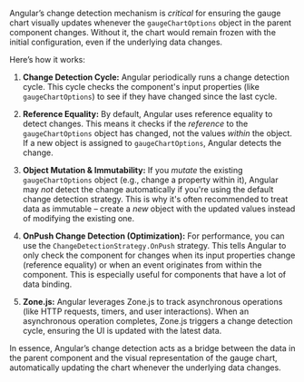 Angular’s change detection mechanism is *critical* for ensuring the gauge chart visually updates whenever the `gaugeChartOptions` object in the parent component changes. Without it, the chart would remain frozen with the initial configuration, even if the underlying data changes.

Here’s how it works:

1.  **Change Detection Cycle:** Angular periodically runs a change detection cycle. This cycle checks the component's input properties (like `gaugeChartOptions`) to see if they have changed since the last cycle.

2.  **Reference Equality:** By default, Angular uses reference equality to detect changes. This means it checks if the *reference* to the `gaugeChartOptions` object has changed, not the values *within* the object.  If a new object is assigned to `gaugeChartOptions`, Angular detects the change.

3.  **Object Mutation & Immutability:** If you *mutate* the existing `gaugeChartOptions` object (e.g., change a property within it), Angular may *not* detect the change automatically if you're using the default change detection strategy.  This is why it's often recommended to treat data as immutable – create a *new* object with the updated values instead of modifying the existing one.

4.  **OnPush Change Detection (Optimization):** For performance, you can use the `ChangeDetectionStrategy.OnPush` strategy. This tells Angular to only check the component for changes when its input properties change (reference equality) or when an event originates from within the component. This is especially useful for components that have a lot of data binding.

5.  **Zone.js:** Angular leverages Zone.js to track asynchronous operations (like HTTP requests, timers, and user interactions). When an asynchronous operation completes, Zone.js triggers a change detection cycle, ensuring the UI is updated with the latest data.

In essence, Angular’s change detection acts as a bridge between the data in the parent component and the visual representation of the gauge chart, automatically updating the chart whenever the underlying data changes.